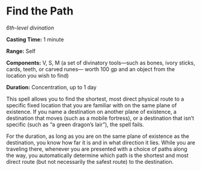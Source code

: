 <title>Find the Path</title>

# Find the Path

_6th-level divination_

**Casting Time:** 1 minute

**Range:** Self

**Components:** V, S, M (a set of divinatory tools—such as bones, ivory sticks, cards, teeth, or carved runes— worth 100 gp and an object from the location you wish to find)

**Duration:** Concentration, up to 1 day

This spell allows you to find the shortest,
most direct physical route to a specific
fixed location that you are familiar with on
the same plane of existence. If you name a
destination on another plane of existence, a
destination that moves (such as a mobile
fortress), or a destination that isn’t
specific (such as “a green dragon’s lair”),
the spell fails.

For the duration, as long as you are on the
same plane of existence as the destination,
you know how far it is and in what direction
it lies. While you are traveling there,
whenever you are presented with a choice of
paths along the way, you automatically
determine which path is the shortest and most
direct route (but not necessarily the safest
route) to the destination.


